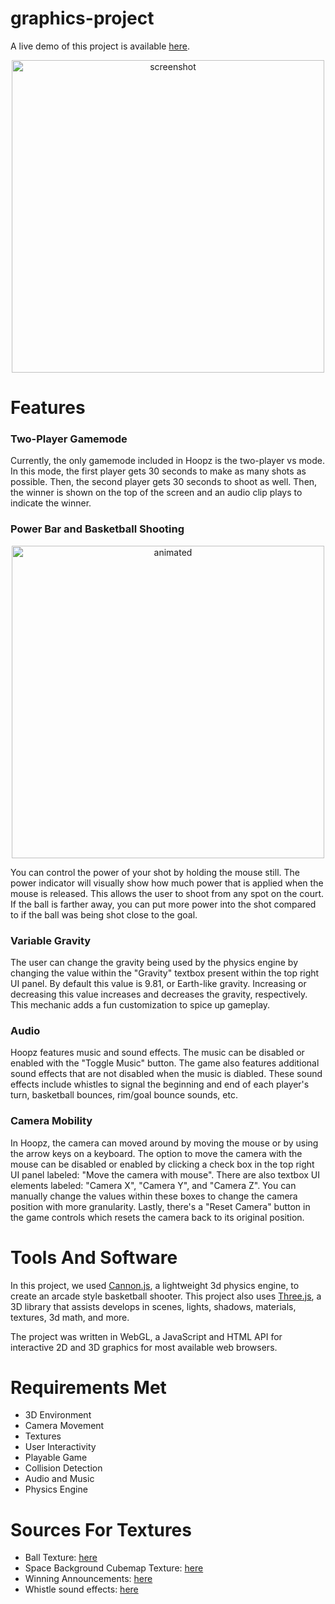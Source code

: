 # graphics-project
A live demo of this project is available [here](https://jacksonhorton.github.io/graphics-project/game.html).

<p align="center">
  <img width="500" alt="screenshot" src="https://github.com/jacksonhorton/graphics-project/assets/97753129/6ad33a6f-8a05-49a5-97cd-c7914249f779">
</p>




# Features

### Two-Player Gamemode
Currently, the only gamemode included in Hoopz is the two-player vs mode. In this mode, the first player gets 30 seconds to make as many shots as possible. Then, the second player gets 30 seconds to shoot as well. Then, the winner is shown on the top of the screen and an audio clip plays to indicate the winner.

### Power Bar and Basketball Shooting
<p align="center">
  <img src="https://github.com/jacksonhorton/graphics-project/assets/59177560/ef9c5e06-e7a7-48cd-81b9-95dc5056e744" width=500 alt="animated" />
</p>
You can control the power of your shot by holding the mouse still. The power indicator will visually show how much power that is applied when the mouse is released. This allows the user to shoot from any spot on the court. If the ball is farther away, you can put more power into the shot compared to if the ball was being shot close to the goal.

### Variable Gravity
The user can change the gravity being used by the physics engine by changing the value within the "Gravity" textbox present within the top right UI panel. By default this value is 9.81, or Earth-like gravity. Increasing or decreasing this value increases and decreases the gravity, respectively. This mechanic adds a fun customization to spice up gameplay.

### Audio
Hoopz features music and sound effects. The music can be disabled or enabled with the "Toggle Music" button. The game also features additional sound effects that are not disabled when the music is diabled. These sound effects include whistles to signal the beginning and end of each player's turn, basketball bounces, rim/goal bounce sounds, etc.

### Camera Mobility
In Hoopz, the camera can moved around by moving the mouse or by using the arrow keys on a keyboard. 
The option to move the camera with the mouse can be disabled or enabled by clicking a check box in the top right UI panel labeled: "Move the camera with mouse".  There are also textbox UI elements labeled: "Camera X", "Camera Y", and "Camera Z". You can manually change the values within these boxes to change the camera position with more granularity. Lastly, there's a "Reset Camera" button in the game controls which resets the camera back to its original position.




# Tools And Software
In this project, we used [Cannon.js](https://github.com/schteppe/cannon.js), a lightweight 3d physics engine, to create an arcade style basketball shooter.
This project also uses [Three.js](https://threejs.org/), a 3D library that assists develops in scenes, lights, shadows, materials, textures, 3d math, and more.

The project was written in WebGL, a JavaScript and HTML API for interactive 2D and 3D graphics for most available web browsers.




# Requirements Met
* 3D Environment
* Camera Movement
* Textures
* User Interactivity
* Playable Game
* Collision Detection
* Audio and Music
* Physics Engine

# Sources For Textures
* Ball Texture: [here](https://opengameart.org/content/basket-ball-texture)
* Space Background Cubemap Texture: [here](https://www.cleanpng.com/png-space-skybox-texture-mapping-cube-mapping-night-sk-776480/)
* Winning Announcements: [here](https://www.myinstants.com/en/index/us/)
* Whistle sound effects: [here](https://mixkit.co)
